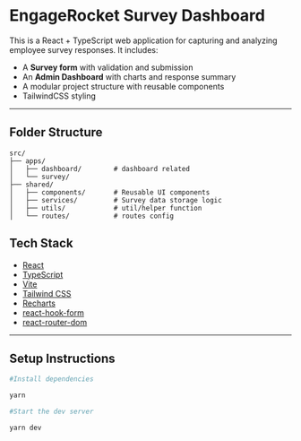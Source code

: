 # EngageRocket Survey Dashboard

This is a React + TypeScript web application for capturing and analyzing employee survey responses. It includes:

- A **Survey form** with validation and submission
- An **Admin Dashboard** with charts and response summary
- ️A modular project structure with reusable components
- TailwindCSS styling

---

## Folder Structure
```
src/
├── apps/
│   ├── dashboard/        # dashboard related
│   └── survey/
├── shared/
│   ├── components/       # Reusable UI components
│   ├── services/         # Survey data storage logic
│   ├── utils/            # util/helper function
│   └── routes/           # routes config
```

## Tech Stack

- [React](https://reactjs.org/)
- [TypeScript](https://www.typescriptlang.org/)
- [Vite](https://vitejs.dev/)
- [Tailwind CSS](https://tailwindcss.com/)
- [Recharts](https://recharts.org/en-US)
- [react-hook-form](https://react-hook-form.com/)
- [react-router-dom](https://www.npmjs.com/package/react-router-dom)

---

## Setup Instructions

```bash
#Install dependencies

yarn

#Start the dev server

yarn dev
